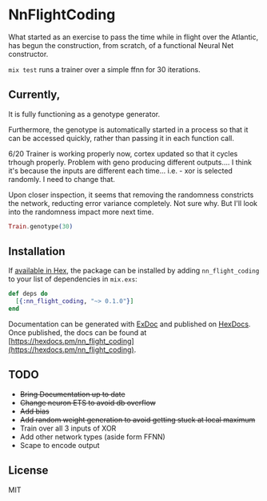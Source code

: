 # NnFlightCoding

What started as an exercise to pass the time while in flight over the Atlantic, has begun the construction,
from scratch, of a functional Neural Net constructor.

`mix test` runs a trainer over a simple ffnn for 30 iterations.

## Currently, 

It is fully functioning as a genotype generator. 

Furthermore, the genotype is automatically started in a process so that it can be accessed quickly, 
rather than passing it in each function call.

6/20
Trainer is working properly now, cortex updated so that it cycles trhough properly. Problem with geno producing different outputs.... I think it's because the inputs are different each time... i.e. - xor is selected randomly. I need to change that.

Upon closer inspection, it seems that removing the randomness constricts the network, reducting error variance completely. Not sure why. But I'll look into the randomness impact more next time.

```elixir
Train.genotype(30)
```

## Installation

If [available in Hex](https://hex.pm/docs/publish), the package can be installed
by adding `nn_flight_coding` to your list of dependencies in `mix.exs`:

```elixir
def deps do
  [{:nn_flight_coding, "~> 0.1.0"}]
end
```

Documentation can be generated with [ExDoc](https://github.com/elixir-lang/ex_doc)
and published on [HexDocs](https://hexdocs.pm). Once published, the docs can
be found at [https://hexdocs.pm/nn_flight_coding](https://hexdocs.pm/nn_flight_coding).

## TODO

- ~~Bring Documentation up to date~~
- ~~Change neuron ETS to avoid db overflow~~
- ~~Add bias~~
- ~~Add random weight generation to avoid getting stuck at local maximum~~
- Train over all 3 inputs of XOR
- Add other network types (aside form FFNN)
- Scape to encode output

## License

MIT

